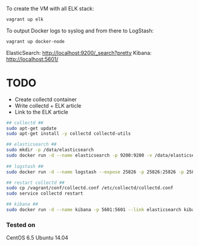 To create the VM with all ELK stack:

```bash
vagrant up elk
```

To output Docker logs to syslog and from there to LogStash:

```bash
vagrant up docker-node
```

ElasticSearch: [http://localhost:9200/_search?pretty](http://localhost:9200/_search?pretty)
Kibana: [http://localhost:5601/](http://localhost:5601/)

TODO
====

* Create collectd container
* Write collectd + ELK article
* Link to the ELK article


```bash
## collectd ##
sudo apt-get update
sudo apt-get install -y collectd collectd-utils

## elasticsearch ##
sudo mkdir -p /data/elasticsearch
sudo docker run -d --name elasticsearch -p 9200:9200 -v /data/elasticsearch:/usr/share/elasticsearch/data elasticsearch
    
## logstash ##
sudo docker run -d --name logstash --expose 25826 -p 25826:25826 -p 25826:25826/udp -v $PWD/conf:/conf --link elasticsearch logstash logstash -f /conf/logstash_collectd.conf

## restart collectd ##
sudo cp /vagrant/conf/collectd.conf /etc/collectd/collectd.conf
sudo service collectd restart

## kibana ##
sudo docker run -d --name kibana -p 5601:5601 --link elasticsearch kibana
```

### Tested on ###
CentOS 6.5
Ubuntu 14.04
